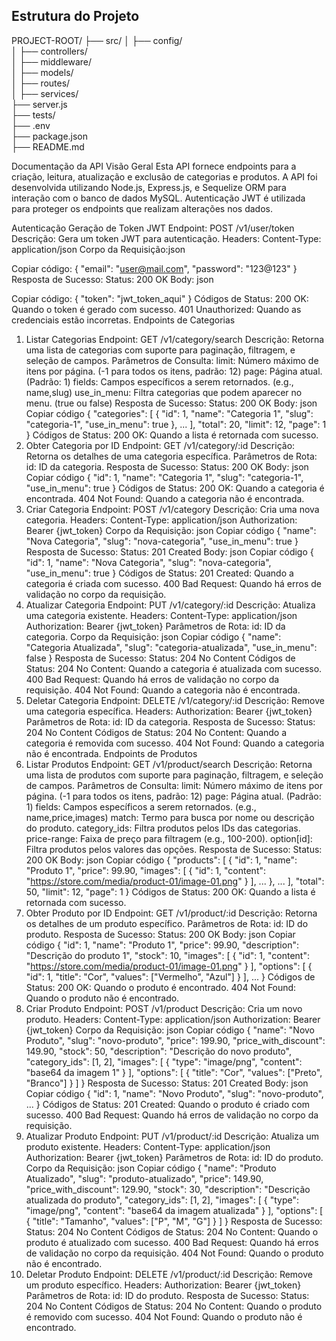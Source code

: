 ## Estrutura do Projeto

PROJECT-ROOT/
├── src/
│   ├── config/         
│   ├── controllers/    
│   ├── middleware/     
│   ├── models/         
│   ├── routes/         
│   ├── services/       
├── server.js           
├── tests/              
├── .env                
├── package.json        
├── README.md          

Documentação da API
Visão Geral
Esta API fornece endpoints para a criação, leitura, atualização e exclusão de categorias e produtos. A API foi desenvolvida utilizando Node.js, Express.js, e Sequelize ORM para interação com o banco de dados MySQL. Autenticação JWT é utilizada para proteger os endpoints que realizam alterações nos dados.

Autenticação
Geração de Token JWT
Endpoint: POST /v1/user/token
Descrição: Gera um token JWT para autenticação.
Headers:
Content-Type: application/json
Corpo da Requisição:json

Copiar código:
{
  "email": "user@mail.com",
  "password": "123@123"
}
Resposta de Sucesso:
Status: 200 OK
Body: json

Copiar código:
{
  "token": "jwt_token_aqui"
}
Códigos de Status:
200 OK: Quando o token é gerado com sucesso.
401 Unauthorized: Quando as credenciais estão incorretas.
Endpoints de Categorias
1. Listar Categorias
Endpoint: GET /v1/category/search
Descrição: Retorna uma lista de categorias com suporte para paginação, filtragem, e seleção de campos.
Parâmetros de Consulta:
limit: Número máximo de itens por página. (-1 para todos os itens, padrão: 12)
page: Página atual. (Padrão: 1)
fields: Campos específicos a serem retornados. (e.g., name,slug)
use_in_menu: Filtra categorias que podem aparecer no menu. (true ou false)
Resposta de Sucesso:
Status: 200 OK
Body: json
Copiar código
{
  "categories": [
{
"id": 1,
      "name": "Categoria 1",
      "slug": "categoria-1",
      "use_in_menu": true
    },
    ...
  ],
  "total": 20,
  "limit": 12,
  "page": 1
}
Códigos de Status:
200 OK: Quando a lista é retornada com sucesso.
3. Obter Categoria por ID
Endpoint: GET /v1/category/:id
Descrição: Retorna os detalhes de uma categoria específica.
Parâmetros de Rota:
id: ID da categoria.
Resposta de Sucesso:
Status: 200 OK
Body:
json
Copiar código
{
  "id": 1,
  "name": "Categoria 1",
  "slug": "categoria-1",
  "use_in_menu": true
}
Códigos de Status:
200 OK: Quando a categoria é encontrada.
404 Not Found: Quando a categoria não é encontrada.
4. Criar Categoria
Endpoint: POST /v1/category
Descrição: Cria uma nova categoria.
Headers:
Content-Type: application/json
Authorization: Bearer {jwt_token}
Corpo da Requisição:
json
Copiar código
{
  "name": "Nova Categoria",
  "slug": "nova-categoria",
  "use_in_menu": true
}
Resposta de Sucesso:
Status: 201 Created
Body:
json
Copiar código
{
  "id": 1,
  "name": "Nova Categoria",
  "slug": "nova-categoria",
  "use_in_menu": true
}
Códigos de Status:
201 Created: Quando a categoria é criada com sucesso.
400 Bad Request: Quando há erros de validação no corpo da requisição.
5. Atualizar Categoria
Endpoint: PUT /v1/category/:id
Descrição: Atualiza uma categoria existente.
Headers:
Content-Type: application/json
Authorization: Bearer {jwt_token}
Parâmetros de Rota:
id: ID da categoria.
Corpo da Requisição:
json
Copiar código
{
  "name": "Categoria Atualizada",
  "slug": "categoria-atualizada",
  "use_in_menu": false
}
Resposta de Sucesso:
Status: 204 No Content
Códigos de Status:
204 No Content: Quando a categoria é atualizada com sucesso.
400 Bad Request: Quando há erros de validação no corpo da requisição.
404 Not Found: Quando a categoria não é encontrada.
6. Deletar Categoria
Endpoint: DELETE /v1/category/:id
Descrição: Remove uma categoria específica.
Headers:
Authorization: Bearer {jwt_token}
Parâmetros de Rota:
id: ID da categoria.
Resposta de Sucesso:
Status: 204 No Content
Códigos de Status:
204 No Content: Quando a categoria é removida com sucesso.
404 Not Found: Quando a categoria não é encontrada.
Endpoints de Produtos
1. Listar Produtos
Endpoint: GET /v1/product/search
Descrição: Retorna uma lista de produtos com suporte para paginação, filtragem, e seleção de campos.
Parâmetros de Consulta:
limit: Número máximo de itens por página. (-1 para todos os itens, padrão: 12)
page: Página atual. (Padrão: 1)
fields: Campos específicos a serem retornados. (e.g., name,price,images)
match: Termo para busca por nome ou descrição do produto.
category_ids: Filtra produtos pelos IDs das categorias.
price-range: Faixa de preço para filtragem (e.g., 100-200).
option[id]: Filtra produtos pelos valores das opções.
Resposta de Sucesso:
Status: 200 OK
Body:
json
Copiar código
{
  "products": [
    {
      "id": 1,
      "name": "Produto 1",
      "price": 99.90,
      "images": [
        {
          "id": 1,
          "content": "https://store.com/media/product-01/image-01.png"
        }
      ],
      ...
    },
    ...
  ],
  "total": 50,
  "limit": 12,
  "page": 1
}
Códigos de Status:
200 OK: Quando a lista é retornada com sucesso.
2. Obter Produto por ID
Endpoint: GET /v1/product/:id
Descrição: Retorna os detalhes de um produto específico.
Parâmetros de Rota:
id: ID do produto.
Resposta de Sucesso:
Status: 200 OK
Body:
json
Copiar código
{
  "id": 1,
  "name": "Produto 1",
  "price": 99.90,
  "description": "Descrição do produto 1",
  "stock": 10,
  "images": [
    {
      "id": 1,
      "content": "https://store.com/media/product-01/image-01.png"
    }
  ],
  "options": [
    {
      "id": 1,
      "title": "Cor",
      "values": ["Vermelho", "Azul"]
    }
  ],
  ...
}
Códigos de Status:
200 OK: Quando o produto é encontrado.
404 Not Found: Quando o produto não é encontrado.
3. Criar Produto
Endpoint: POST /v1/product
Descrição: Cria um novo produto.
Headers:
Content-Type: application/json
Authorization: Bearer {jwt_token}
Corpo da Requisição:
json
Copiar código
{
  "name": "Novo Produto",
  "slug": "novo-produto",
  "price": 199.90,
  "price_with_discount": 149.90,
  "stock": 50,
  "description": "Descrição do novo produto",
  "category_ids": [1, 2],
  "images": [
    {
      "type": "image/png",
      "content": "base64 da imagem 1"
    }
  ],
  "options": [
    {
      "title": "Cor",
      "values": ["Preto", "Branco"]
    }
  ]
}
Resposta de Sucesso:
Status: 201 Created
Body:
json
Copiar código
{
  "id": 1,
  "name": "Novo Produto",
  "slug": "novo-produto",
  ...
}
Códigos de Status:
201 Created: Quando o produto é criado com sucesso.
400 Bad Request: Quando há erros de validação no corpo da requisição.
4. Atualizar Produto
Endpoint: PUT /v1/product/:id
Descrição: Atualiza um produto existente.
Headers:
Content-Type: application/json
Authorization: Bearer {jwt_token}
Parâmetros de Rota:
id: ID do produto.
Corpo da Requisição:
json
Copiar código
{
  "name": "Produto Atualizado",
  "slug": "produto-atualizado",
  "price": 149.90,
  "price_with_discount": 129.90,
  "stock": 30,
  "description": "Descrição atualizada do produto",
  "category_ids": [1, 2],
  "images": [
    {
      "type": "image/png",
      "content": "base64 da imagem atualizada"
    }
  ],
  "options": [
    {
      "title": "Tamanho",
      "values": ["P", "M", "G"]
    }
  ]
}
Resposta de Sucesso:
Status: 204 No Content
Códigos de Status:
204 No Content: Quando o produto é atualizado com sucesso.
400 Bad Request: Quando há erros de validação no corpo da requisição.
404 Not Found: Quando o produto não é encontrado.
5. Deletar Produto
Endpoint: DELETE /v1/product/:id
Descrição: Remove um produto específico.
Headers:
Authorization: Bearer {jwt_token}
Parâmetros de Rota:
id: ID do produto.
Resposta de Sucesso:
Status: 204 No Content
Códigos de Status:
204 No Content: Quando o produto é removido com sucesso.
404 Not Found: Quando o produto não é encontrado.
